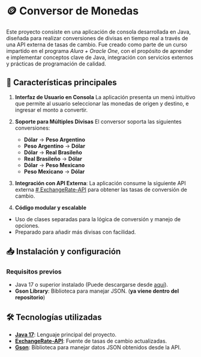 # 🪙 Conversor de Monedas

Este proyecto consiste en una aplicación de consola desarrollada en Java, diseñada para realizar conversiones de divisas en tiempo real a través de una API externa de tasas de cambio. Fue creado como parte de un curso impartido en el programa *Alura + Oracle One*, con el propósito de aprender e implementar conceptos clave de Java, integración con servicios externos y prácticas de programación de calidad.

## 🚀 **Características principales**

1. **Interfaz de Usuario en Consola** 
    La aplicación presenta un menú intuitivo que permite al usuario seleccionar las monedas de origen y destino, e ingresar el monto a convertir.
    
2. **Soporte para Múltiples Divisas** 
    El conversor soporta las siguientes conversiones:
	- **Dólar** → **Peso Argentino**
	- **Peso Argentino** → **Dólar**
	- **Dólar** → **Real Brasileño**
	- **Real Brasileño** → **Dólar**
	- **Dólar** → **Peso Mexicano**
	- **Peso Mexicano** → **Dólar**
    
3. **Integración con API Externa**:
    La aplicación consume la siguiente API externa [# ExchangeRate-API](https://www.exchangerate-api.com/) para obtener las tasas de conversión de cambio. 
    
4. **Código modular y escalable**
- Uso de clases separadas para la lógica de conversión y manejo de opciones.
- Preparado para añadir más divisas con facilidad.

## 📥 **Instalación y configuración**
### **Requisitos previos**
- Java 17 o superior instalado (Puede descargarse desde [aquí](https://www.oracle.com/java/technologies/javase/jdk17-archive-downloads.html)).
- **Gson Library**: Biblioteca para manejar JSON. (**ya viene dentro del repositorio**)


## 🛠️ **Tecnologías utilizadas**
- [**Java 17**](https://www.oracle.com/java/technologies/javase/jdk17-archive-downloads.html): Lenguaje principal del proyecto.
- [**ExchangeRate-API**](https://www.exchangerate-api.com/): Fuente de tasas de cambio actualizadas.
- [**Gson**](https://mvnrepository.com/artifact/com.google.code.gson/gson): Biblioteca para manejar datos JSON obtenidos desde la API.
